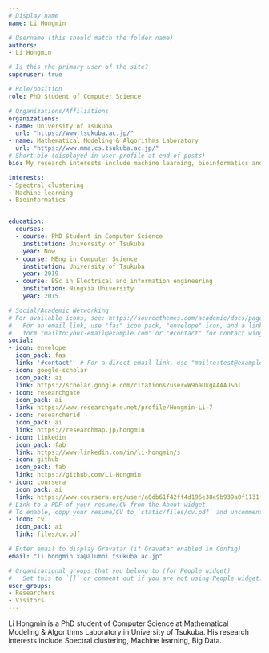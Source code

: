 ```yaml
---
# Display name
name: Li Hongmin

# Username (this should match the folder name)
authors:
- Li Hongmin

# Is this the primary user of the site?
superuser: true

# Role/position
role: PhD Student of Computer Science

# Organizations/Affiliations
organizations:
- name: University of Tsukuba
  url: "https://www.tsukuba.ac.jp/"
- name: Mathematical Modeling & Algorithms Laboratory
  url: "https://www.mma.cs.tsukuba.ac.jp/"
# Short bio (displayed in user profile at end of posts)
bio: My research interests include machine learning, bioinformatics and programming.

interests:
- Spectral clustering
- Machine learning
- Bioinformatics


education:
  courses:
  - course: PhD Student in Computer Science
    institution: University of Tsukuba
    year: Now
  - course: MEng in Computer Science
    institution: University of Tsukuba
    year: 2019
  - course: BSc in Electrical and information engineering
    institution: Ningxia University
    year: 2015

# Social/Academic Networking
# For available icons, see: https://sourcethemes.com/academic/docs/page-builder/#icons
#   For an email link, use "fas" icon pack, "envelope" icon, and a link in the
#   form "mailto:your-email@example.com" or "#contact" for contact widget.
social:
- icon: envelope
  icon_pack: fas
  link: '#contact'  # For a direct email link, use "mailto:test@example.org".
- icon: google-scholar
  icon_pack: ai
  link: https://scholar.google.com/citations?user=W9oaUkgAAAAJ&hl
- icon: researchgate
  icon_pack: ai
  link: https://www.researchgate.net/profile/Hongmin-Li-7
- icon: researcherid
  icon_pack: ai
  link: https://researchmap.jp/hongmin
- icon: linkedin
  icon_pack: fab
  link: https://www.linkedin.com/in/li-hongmin/s
- icon: github
  icon_pack: fab
  link: https://github.com/Li-Hongmin
- icon: coursera
  icon_pack: ai
  link: https://www.coursera.org/user/a0db61f42ff4d196e38e9b939a0f1131
# Link to a PDF of your resume/CV from the About widget.
# To enable, copy your resume/CV to `static/files/cv.pdf` and uncomment the lines below.
- icon: cv
  icon_pack: ai
  link: files/cv.pdf

# Enter email to display Gravatar (if Gravatar enabled in Config)
email: "li.hongmin.xa@alumni.tsukuba.ac.jp"

# Organizational groups that you belong to (for People widget)
#   Set this to `[]` or comment out if you are not using People widget.
user_groups:
- Researchers
- Visitors
---
```


Li Hongmin is a PhD student of Computer Science at Mathematical Modeling & Algorithms Laboratory in University of Tsukuba.
His research interests include Spectral clustering, Machine learning, Big Data.
<!-- He's already on the job market now. -->
<!-- He leads the Robotic Neurobiology group, which develops self-reconfiguring robots, systems of self-organizing robots, and mobile sensor networks. -->

